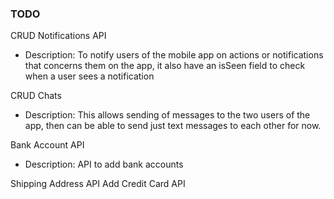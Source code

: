 ### TODO

CRUD Notifications API 

- Description: To notify users of the mobile app on actions or notifications that concerns them on the app, it also have an isSeen field to check when a user sees a notification


CRUD Chats

- Description: This allows sending of messages to the two users of the app, then can be able to send just text messages to each other for now.

Bank Account API

- Description: API to add bank accounts

Shipping Address API
Add Credit Card API
